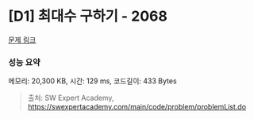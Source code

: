 # [D1] 최대수 구하기 - 2068 

[문제 링크](https://swexpertacademy.com/main/code/problem/problemDetail.do?contestProbId=AV5QQhbqA4QDFAUq) 

### 성능 요약

메모리: 20,300 KB, 시간: 129 ms, 코드길이: 433 Bytes



> 출처: SW Expert Academy, https://swexpertacademy.com/main/code/problem/problemList.do
